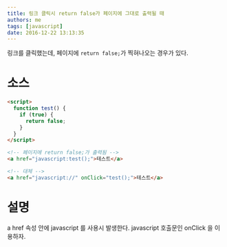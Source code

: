 ```yaml
---
title: 링크 클릭시 return false가 페이지에 그대로 출력될 때
authors: me
tags: [javascript]
date: 2016-12-22 13:13:35
---
```


링크를 클릭했는데, 페이지에 `return false;`가 찍혀나오는 경우가 있다.

# 소스

```html
<script>
  function test() {
    if (true) {
      return false;
    }
  }
</script>

<!-- 페이지에 return false;가 출력됨 -->
<a href="javascript:test();">테스트</a>

<!-- 대체 -->
<a href="javascript://" onClick="test();">테스트</a>
```

# 설명

a href 속성 안에 javascript 를 사용시 발생한다.
javascript 호출문인 onClick 을 이용하자.
